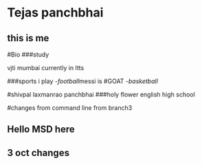 
# Tejas panchbhai
## this is me

#Bio
###study

vjti mumbai 
currently in ltts

###sports i play
-*football*messi is #GOAT
-*basketball*



#shivpal laxmanrao panchbhai
###holy flower english high school

#changes from command line from branch3
## Hello MSD here
## 3 oct changes
